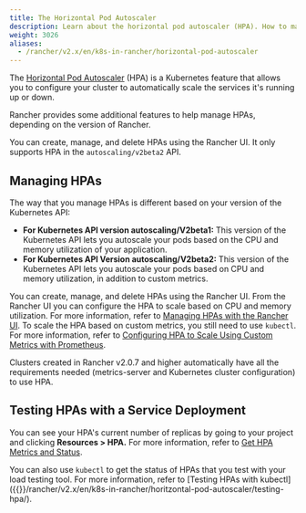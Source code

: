 ```yaml
---
title: The Horizontal Pod Autoscaler
description: Learn about the horizontal pod autoscaler (HPA). How to manage HPAs and how to test them with a service deployment
weight: 3026
aliases:
  - /rancher/v2.x/en/k8s-in-rancher/horizontal-pod-autoscaler
---
```


The [Horizontal Pod Autoscaler](https://kubernetes.io/docs/tasks/run-application/horizontal-pod-autoscale/) (HPA) is a Kubernetes feature that allows you to configure your cluster to automatically scale the services it's running up or down.

Rancher provides some additional features to help manage HPAs, depending on the version of Rancher. 

You can create, manage, and delete HPAs using the Rancher UI. It only supports HPA in the `autoscaling/v2beta2` API.

## Managing HPAs

The way that you manage HPAs is different based on your version of the Kubernetes API:

- **For Kubernetes API version autoscaling/V2beta1:** This version of the Kubernetes API lets you autoscale your pods based on the CPU and memory utilization of your application.
- **For Kubernetes API Version autoscaling/V2beta2:** This version of the Kubernetes API lets you autoscale your pods based on CPU and memory utilization, in addition to custom metrics.

You can create, manage, and delete HPAs using the Rancher UI. From the Rancher UI you can configure the HPA to scale based on CPU and memory utilization. For more information, refer to [Managing HPAs with the Rancher UI]({{<baseurl>}}/rancher/v2.x/en/k8s-in-rancher/horitzontal-pod-autoscaler/manage-hpa-with-rancher-ui). To scale the HPA based on custom metrics, you still need to use `kubectl`. For more information, refer to [Configuring HPA to Scale Using Custom Metrics with Prometheus]({{<baseurl>}}/rancher/v2.x/en/k8s-in-rancher/horitzontal-pod-autoscaler/manage-hpa-with-kubectl/#configuring-hpa-to-scale-using-custom-metrics-with-prometheus).

Clusters created in Rancher v2.0.7 and higher automatically have all the requirements needed (metrics-server and Kubernetes cluster configuration) to use HPA.
## Testing HPAs with a Service Deployment

You can see your HPA's current number of replicas by going to your project and clicking **Resources > HPA.** For more information, refer to [Get HPA Metrics and Status]({{<baseurl>}}/rancher/v2.x/en/k8s-in-rancher/horitzontal-pod-autoscaler/manage-hpa-with-rancher-ui/).

You can also use `kubectl` to get the status of HPAs that you test with your load testing tool. For more information, refer to [Testing HPAs with kubectl]
({{<baseurl>}}/rancher/v2.x/en/k8s-in-rancher/horitzontal-pod-autoscaler/testing-hpa/).
